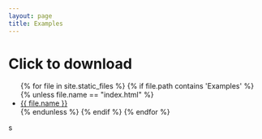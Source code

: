 ```yaml
---
layout: page
title: Examples
---
```


# Click to download

<ul>
{% for file in site.static_files %}
    {% if file.path contains 'Examples' %}
        {% unless file.name == "index.html" %}
            <li><a href="{{ file.path | prepend: site.baseurl }}">{{ file.name }}</a></li>
        {% endunless %}
    {% endif %}
{% endfor %}
</ul>
s
